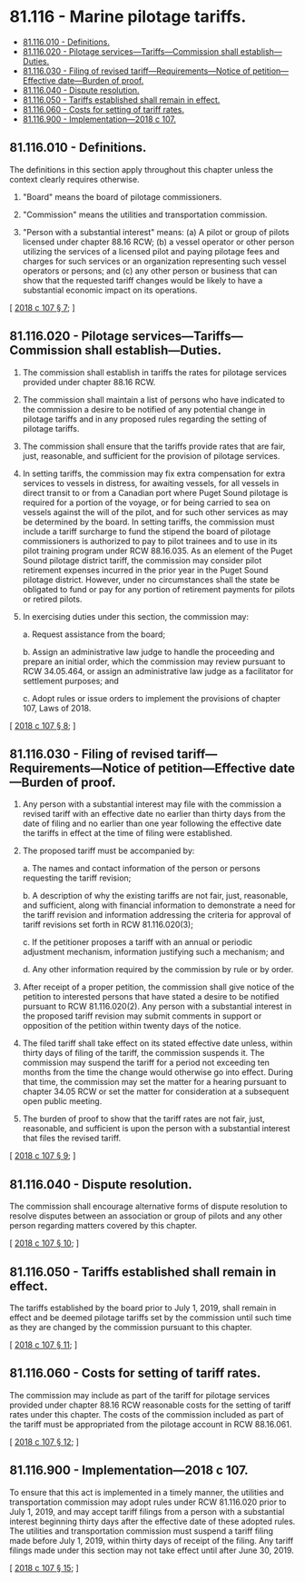 # 81.116 - Marine pilotage tariffs.
* [81.116.010 - Definitions.](#81116010---definitions)
* [81.116.020 - Pilotage services—Tariffs—Commission shall establish—Duties.](#81116020---pilotage-servicestariffscommission-shall-establishduties)
* [81.116.030 - Filing of revised tariff—Requirements—Notice of petition—Effective date—Burden of proof.](#81116030---filing-of-revised-tariffrequirementsnotice-of-petitioneffective-dateburden-of-proof)
* [81.116.040 - Dispute resolution.](#81116040---dispute-resolution)
* [81.116.050 - Tariffs established shall remain in effect.](#81116050---tariffs-established-shall-remain-in-effect)
* [81.116.060 - Costs for setting of tariff rates.](#81116060---costs-for-setting-of-tariff-rates)
* [81.116.900 - Implementation—2018 c 107.](#81116900---implementation2018-c-107)
## 81.116.010 - Definitions.
The definitions in this section apply throughout this chapter unless the context clearly requires otherwise.

1. "Board" means the board of pilotage commissioners.

2. "Commission" means the utilities and transportation commission.

3. "Person with a substantial interest" means: (a) A pilot or group of pilots licensed under chapter 88.16 RCW; (b) a vessel operator or other person utilizing the services of a licensed pilot and paying pilotage fees and charges for such services or an organization representing such vessel operators or persons; and (c) any other person or business that can show that the requested tariff changes would be likely to have a substantial economic impact on its operations.

\[ [2018 c 107 § 7](https://lawfilesext.leg.wa.gov/biennium/2017-18/Pdf/Bills/Session%20Laws/Senate/6519-S.SL.pdf?cite=2018%20c%20107%20§%207); \]

## 81.116.020 - Pilotage services—Tariffs—Commission shall establish—Duties.
1. The commission shall establish in tariffs the rates for pilotage services provided under chapter 88.16 RCW.

2. The commission shall maintain a list of persons who have indicated to the commission a desire to be notified of any potential change in pilotage tariffs and in any proposed rules regarding the setting of pilotage tariffs.

3. The commission shall ensure that the tariffs provide rates that are fair, just, reasonable, and sufficient for the provision of pilotage services.

4. In setting tariffs, the commission may fix extra compensation for extra services to vessels in distress, for awaiting vessels, for all vessels in direct transit to or from a Canadian port where Puget Sound pilotage is required for a portion of the voyage, or for being carried to sea on vessels against the will of the pilot, and for such other services as may be determined by the board. In setting tariffs, the commission must include a tariff surcharge to fund the stipend the board of pilotage commissioners is authorized to pay to pilot trainees and to use in its pilot training program under RCW 88.16.035. As an element of the Puget Sound pilotage district tariff, the commission may consider pilot retirement expenses incurred in the prior year in the Puget Sound pilotage district. However, under no circumstances shall the state be obligated to fund or pay for any portion of retirement payments for pilots or retired pilots.

5. In exercising duties under this section, the commission may:

   a. Request assistance from the board;

   b. Assign an administrative law judge to handle the proceeding and prepare an initial order, which the commission may review pursuant to RCW 34.05.464, or assign an administrative law judge as a facilitator for settlement purposes; and

   c. Adopt rules or issue orders to implement the provisions of chapter 107, Laws of 2018.

\[ [2018 c 107 § 8](https://lawfilesext.leg.wa.gov/biennium/2017-18/Pdf/Bills/Session%20Laws/Senate/6519-S.SL.pdf?cite=2018%20c%20107%20§%208); \]

## 81.116.030 - Filing of revised tariff—Requirements—Notice of petition—Effective date—Burden of proof.
1. Any person with a substantial interest may file with the commission a revised tariff with an effective date no earlier than thirty days from the date of filing and no earlier than one year following the effective date the tariffs in effect at the time of filing were established.

2. The proposed tariff must be accompanied by:

   a. The names and contact information of the person or persons requesting the tariff revision;

   b. A description of why the existing tariffs are not fair, just, reasonable, and sufficient, along with financial information to demonstrate a need for the tariff revision and information addressing the criteria for approval of tariff revisions set forth in RCW 81.116.020(3);

   c. If the petitioner proposes a tariff with an annual or periodic adjustment mechanism, information justifying such a mechanism; and

   d. Any other information required by the commission by rule or by order.

3. After receipt of a proper petition, the commission shall give notice of the petition to interested persons that have stated a desire to be notified pursuant to RCW 81.116.020(2). Any person with a substantial interest in the proposed tariff revision may submit comments in support or opposition of the petition within twenty days of the notice.

4. The filed tariff shall take effect on its stated effective date unless, within thirty days of filing of the tariff, the commission suspends it. The commission may suspend the tariff for a period not exceeding ten months from the time the change would otherwise go into effect. During that time, the commission may set the matter for a hearing pursuant to chapter 34.05 RCW or set the matter for consideration at a subsequent open public meeting.

5. The burden of proof to show that the tariff rates are not fair, just, reasonable, and sufficient is upon the person with a substantial interest that files the revised tariff.

\[ [2018 c 107 § 9](https://lawfilesext.leg.wa.gov/biennium/2017-18/Pdf/Bills/Session%20Laws/Senate/6519-S.SL.pdf?cite=2018%20c%20107%20§%209); \]

## 81.116.040 - Dispute resolution.
The commission shall encourage alternative forms of dispute resolution to resolve disputes between an association or group of pilots and any other person regarding matters covered by this chapter.

\[ [2018 c 107 § 10](https://lawfilesext.leg.wa.gov/biennium/2017-18/Pdf/Bills/Session%20Laws/Senate/6519-S.SL.pdf?cite=2018%20c%20107%20§%2010); \]

## 81.116.050 - Tariffs established shall remain in effect.
The tariffs established by the board prior to July 1, 2019, shall remain in effect and be deemed pilotage tariffs set by the commission until such time as they are changed by the commission pursuant to this chapter.

\[ [2018 c 107 § 11](https://lawfilesext.leg.wa.gov/biennium/2017-18/Pdf/Bills/Session%20Laws/Senate/6519-S.SL.pdf?cite=2018%20c%20107%20§%2011); \]

## 81.116.060 - Costs for setting of tariff rates.
The commission may include as part of the tariff for pilotage services provided under chapter 88.16 RCW reasonable costs for the setting of tariff rates under this chapter. The costs of the commission included as part of the tariff must be appropriated from the pilotage account in RCW 88.16.061.

\[ [2018 c 107 § 12](https://lawfilesext.leg.wa.gov/biennium/2017-18/Pdf/Bills/Session%20Laws/Senate/6519-S.SL.pdf?cite=2018%20c%20107%20§%2012); \]

## 81.116.900 - Implementation—2018 c 107.
To ensure that this act is implemented in a timely manner, the utilities and transportation commission may adopt rules under RCW 81.116.020 prior to July 1, 2019, and may accept tariff filings from a person with a substantial interest beginning thirty days after the effective date of these adopted rules. The utilities and transportation commission must suspend a tariff filing made before July 1, 2019, within thirty days of receipt of the filing. Any tariff filings made under this section may not take effect until after June 30, 2019.

\[ [2018 c 107 § 15](https://lawfilesext.leg.wa.gov/biennium/2017-18/Pdf/Bills/Session%20Laws/Senate/6519-S.SL.pdf?cite=2018%20c%20107%20§%2015); \]

